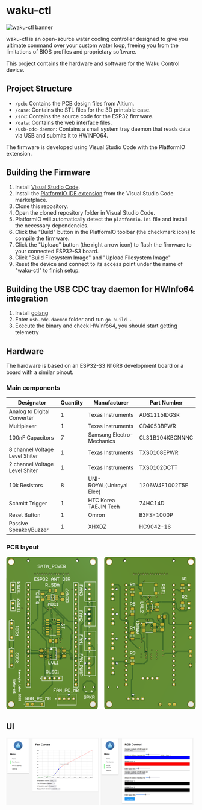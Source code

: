 # waku-ctl

![waku-ctl banner](https://raw.githubusercontent.com/kennycoder/waku-ctl/refs/heads/main/media/header.png)

waku-ctl is an open-source water cooling controller designed to give you ultimate command over your custom water loop, freeing you from the limitations of BIOS profiles and proprietary software.

This project contains the hardware and software for the Waku Control device.

## Project Structure

*   `/pcb`: Contains the PCB design files from Altium.
*   `/case`: Contains the STL files for the 3D printable case.
*   `/src`: Contains the source code for the ESP32 firmware.
*   `/data`: Contains the web interface files.
*   `/usb-cdc-daemon`: Contains a small system tray daemon that reads data via USB and submits it to HWiNFO64.

The firmware is developed using Visual Studio Code with the PlatformIO extension.

## Building the Firmware

1.  Install [Visual Studio Code](https://code.visualstudio.com/).
2.  Install the [PlatformIO IDE extension](https://platformio.org/platformio-ide) from the Visual Studio Code marketplace.
3.  Clone this repository.
4.  Open the cloned repository folder in Visual Studio Code.
5.  PlatformIO will automatically detect the `platformio.ini` file and install the necessary dependencies.
6.  Click the "Build" button in the PlatformIO toolbar (the checkmark icon) to compile the firmware.
7.  Click the "Upload" button (the right arrow icon) to flash the firmware to your connected ESP32-S3 board.
8.  Click "Build Filesystem Image" and "Upload Filesystem Image"
9.  Reset the device and connect to its access point under the name of "waku-ctl" to finish setup.

## Building the USB CDC tray daemon for HWInfo64 integration

1.  Install [golang](https://go.dev/doc/install)
2.  Enter `usb-cdc-daemon` folder and run `go build .`
3.  Execute the binary and check HWInfo64, you should start getting telemetry

## Hardware

The hardware is based on an ESP32-S3 N16R8 development board or a board with a similar pinout.

### Main components

| Designator                                    | Quantity | Manufacturer                | Part Number   |
| --------------------------------------------- | -------- | --------------------------- | -------------------------- |
| Analog to Digital Converter                   | 1        | Texas Instruments           | ADS1115IDGSR               |
| Multiplexer                                   | 1        | Texas Instruments           | CD4053BPWR                 |
| 100nF Capacitors                              | 7        | Samsung Electro-Mechanics   | CL31B104KBCNNNC            |
| 8 channel Voltage Level Shiter                | 1        | Texas Instruments           | TXS0108EPWR                |
| 2 channel Voltage Level Shiter                | 1        | Texas Instruments           | TXS0102DCTT                |
| 10k Resistors                                 | 8        | UNI-ROYAL(Uniroyal Elec)    | 1206W4F1002T5E             |
| Schmitt Trigger                               | 1        | HTC Korea TAEJIN Tech       | 74HC14D                    |
| Reset Button                                  | 1        | Omron                       | B3FS-1000P                 |
| Passive Speaker/Buzzer                        | 1        | XHXDZ                       | HC9042-16                  |

### PCB layout

![waku-ctl banner](https://raw.githubusercontent.com/kennycoder/waku-ctl/refs/heads/main/media/pcbs.png)

## UI

[<img src="media/ui-1.png" width="49%">](media/ui-1.png)
[<img src="media/ui-2.png" width="49%">](media/ui-2.png)
